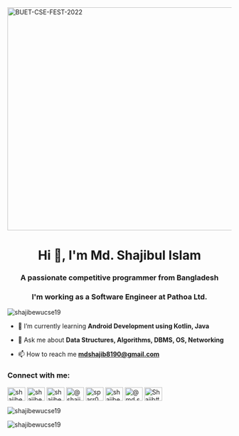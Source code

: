 <img align="center" src="https://github.com/ShajibEwuCse19/ShajibEwuCse19/blob/main/BUET_CSE_FEST.jpg" alt="BUET-CSE-FEST-2022" width="1000" height="500">

<h1 align="center">Hi 👋, I'm Md. Shajibul Islam</h1>
<h3 align="center">A passionate competitive programmer from Bangladesh</h3>
<h3 align="center">I'm working as a Software Engineer at Pathoa Ltd.</h3>

<p align="left"> <img src="https://komarev.com/ghpvc/?username=shajibewucse19&label=Profile%20views&color=0e75b6&style=flat" alt="shajibewucse19" /> </p>

- 🌱 I’m currently learning **Android Development using Kotlin, Java**

- 💬 Ask me about **Data Structures, Algorithms, DBMS, OS, Networking**

- 📫 How to reach me **mdshajib8190@gmail.com**  

<h3 align="left">Connect with me:</h3>
<p align="left">
<a href="https://twitter.com/shajibewu" target="blank"><img align="center" src="https://raw.githubusercontent.com/rahuldkjain/github-profile-readme-generator/master/src/images/icons/Social/twitter.svg" alt="shajibewu" height="30" width="40" /></a>
<a href="https://linkedin.com/in/shajibewucse19" target="blank"><img align="center" src="https://raw.githubusercontent.com/rahuldkjain/github-profile-readme-generator/master/src/images/icons/Social/linked-in-alt.svg" alt="shajibewucse19" height="30" width="40" /></a>
<a href="https://fb.com/shajibewucse" target="blank"><img align="center" src="https://raw.githubusercontent.com/rahuldkjain/github-profile-readme-generator/master/src/images/icons/Social/facebook.svg" alt="shajibewucse" height="30" width="40" /></a>
<a href="https://www.hackerrank.com/@shajibewucse19" target="blank"><img align="center" src="https://raw.githubusercontent.com/rahuldkjain/github-profile-readme-generator/master/src/images/icons/Social/hackerrank.svg" alt="@shajibewucse19" height="30" width="40" /></a>
<a href="https://codeforces.com/profile/sparr0w_2023" target="blank"><img align="center" src="https://raw.githubusercontent.com/rahuldkjain/github-profile-readme-generator/master/src/images/icons/Social/codeforces.svg" alt="sparr0w_2023" height="30" width="40" /></a>
<a href="https://www.leetcode.com/shajibewucse19" target="blank"><img align="center" src="https://raw.githubusercontent.com/rahuldkjain/github-profile-readme-generator/master/src/images/icons/Social/leet-code.svg" alt="shajibewucse19" height="30" width="40" /></a>
<a href="https://www.hackerearth.com/@md.shajibulislam" target="blank"><img align="center" src="https://raw.githubusercontent.com/rahuldkjain/github-profile-readme-generator/master/src/images/icons/Social/hackerearth.svg" alt="@md.shajibulislam" height="30" width="40" /></a>
<a href="https://discord.gg/Shajib#5227" target="blank"><img align="center" src="https://raw.githubusercontent.com/rahuldkjain/github-profile-readme-generator/master/src/images/icons/Social/discord.svg" alt="Shajib#5227" height="30" width="40" /></a>
</p>

<p><img align="center" src="https://github-readme-stats.vercel.app/api/top-langs?username=shajibewucse19&show_icons=true&locale=en&layout=compact" alt="shajibewucse19" /></p>

<p><img align="center" src="https://github-readme-streak-stats.herokuapp.com/?user=shajibewucse19&" alt="shajibewucse19" /></p>
